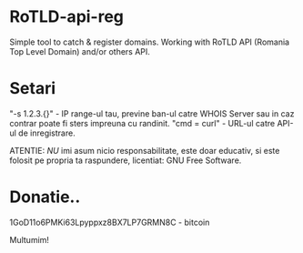 # RoTLD-api-reg
Simple tool to catch &amp; register domains. Working with RoTLD API (Romania Top Level Domain) and/or others API.

# Setari
"-s 1.2.3.{}" - IP range-ul tau, previne ban-ul catre WHOIS Server sau in caz contrar poate fi sters impreuna cu randinit.
"cmd = curl" - URL-ul catre API-ul de inregistrare.

ATENTIE:
*NU* imi asum nicio responsabilitate, este doar educativ, si este folosit pe propria ta raspundere, licentiat: GNU Free Software.

# Donatie..
1GoD11o6PMKi63Lpyppxz8BX7LP7GRMN8C - bitcoin


Multumim!
